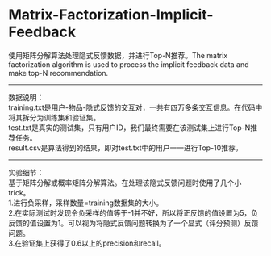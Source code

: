 # Matrix-Factorization-Implicit-Feedback
使用矩阵分解算法处理隐式反馈数据，并进行Top-N推荐。The matrix factorization algorithm is used to process the implicit feedback data and make top-N recommendation.  
****
数据说明：  
training.txt是用户-物品-隐式反馈的交互对，一共有四万多条交互信息。在代码中将其拆分为训练集和验证集。  
test.txt是真实的测试集，只有用户ID，我们最终需要在该测试集上进行Top-N推荐任务。  
result.csv是算法得到的结果，即对test.txt中的用户一一进行Top-10推荐。
****
实验细节：  
基于矩阵分解或概率矩阵分解算法。在处理该隐式反馈问题时使用了几个小trick。  
1.进行负采样，采样数量=training数据集的大小。  
2.在实际测试时发现令负采样的值等于-1并不好，所以将正反馈的值设置为5，负反馈的值设置为1。可以视为将隐式反馈问题转换为了一个显式（评分预测）反馈问题。  
3.在验证集上获得了0.6以上的precision和recall。  
